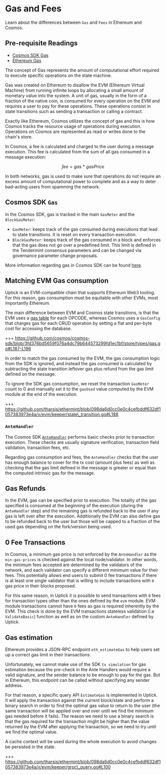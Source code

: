 # Gas and Fees

Learn about the differences between `Gas` and `Fees` in Ethereum and Cosmos.

## Pre-requisite Readings

* [Cosmos SDK Gas](https://docs.cosmos.network/master/basics/gas-fees.html)
* [Ethereum Gas](https://ethereum.org/en/developers/docs/gas/)

The concept of Gas represents the amount of computational effort required to execute specific operations on the state machine.

Gas was created on Ethereum to disallow the EVM (Ethereum Virtual Machine) from running infinite loops by allocating a small amount of monetary value into the system. A unit of gas, usually in the form of a fraction of the native coin, is consumed for every operation on the EVM and requires a user to pay for these operations. These operations consist in state transitions such as sending a transaction or calling a contract.

Exactly like Ethereum, Cosmos utilizes the concept of gas and this is how Cosmos tracks the resource usage of operations during execution. Operations on Cosmos are represented as read or writes done to the chain's store.

In Cosmos, a fee is calculated and charged to the user during a message execution. This fee is calculated from the sum of all gas consumed in a message execution:

$$fee = gas ~ * ~ gasPrice$$

In both networks, gas is used to make sure that operations do not require an excess amount of computational power to complete and as a way to deter bad-acting users from spamming the network.

## Cosmos SDK `Gas`

In the Cosmos SDK, gas is tracked in the main `GasMeter` and the `BlockGasMeter`:

* `GasMeter`: keeps track of the gas consumed during executions that lead to state transitions. It is reset on every transaction execution.
* `BlockGasMeter`: keeps track of the gas consumed in a block and enforces that the gas does not go over a predefined limit. This limit is defined in the Tendermint consensus parameters and can be changed via governance parameter change proposals.

More information regarding gas in Cosmos SDK can be found [here](https://docs.cosmos.network/master/basics/gas-fees.html).

## Matching EVM Gas consumption

Uptick is an EVM-compatible chain that supports Ethereum Web3 tooling. For this reason, gas consumption must be equitable with other EVMs, most importantly Ethereum.

The main difference between EVM and Cosmos state transitions, is that the EVM uses a [gas table](https://github.com/ethereum/go-ethereum/blob/master/params/protocol\_params.go) for each OPCODE, whereas Cosmos uses a `GasConfig` that charges gas for each CRUD operation by setting a flat and per-byte cost for accessing the database.

\+++ https://github.com/cosmos/cosmos-sdk/blob/3fd376bd5659f076a4dc79b644573299fd1ec1bf/store/types/gas.go#L187-L196

In order to match the gas consumed by the EVM, the gas consumption logic from the SDK is ignored, and instead the gas consumed is calculated by subtracting the state transition leftover gas plus refund from the gas limit defined on the message.

To ignore the SDK gas consumption, we reset the transaction `GasMeter` count to 0 and manually set it to the `gasUsed` value computed by the EVM module at the end of the execution.

\+++ https://github.com/tharsis/ethermint/blob/098da6d0cc0e0c4cefbddf632df1057383973e4a/x/evm/keeper/state\_transition.go#L188

### `AnteHandler`

The Cosmos SDK [`AnteHandler`](https://docs.cosmos.network/master/basics/gas-fees.html#antehandler) performs basic checks prior to transaction execution. These checks are usually signature verification, transaction field validation, transaction fees, etc.

Regarding gas consumption and fees, the `AnteHandler` checks that the user has enough balance to cover for the tx cost (amount plus fees) as well as checking that the gas limit defined in the message is greater or equal than the computed intrinsic gas for the message.

## Gas Refunds

In the EVM, gas can be specified prior to execution. The totality of the gas specified is consumed at the beginning of the execution (during the `AnteHandler` step) and the remaining gas is refunded back to the user if any gas is left over after the execution. Additionally the EVM can also define gas to be refunded back to the user but those will be capped to a fraction of the used gas depending on the fork/version being used.

## 0 Fee Transactions

In Cosmos, a minimum gas price is not enforced by the `AnteHandler` as the `min-gas-prices` is checked against the local node/validator. In other words, the minimum fees accepted are determined by the validators of the network, and each validator can specify a different minimum value for their fees. This potentially allows end users to submit 0 fee transactions if there is at least one single validator that is willing to include transactions with `0` gas price in their blocks proposed.

For this same reason, in Uptick it is possible to send transactions with `0` fees for transaction types other than the ones defined by the `evm` module. EVM module transactions cannot have `0` fees as gas is required inherently by the EVM. This check is done by the EVM transactions stateless validation (i.e `ValidateBasic`) function as well as on the custom `AnteHandler` defined by Uptick.

## Gas estimation

Ethereum provides a JSON-RPC endpoint `eth_estimateGas` to help users set up a correct gas limit in their transactions.

Unfortunately, we cannot make use of the SDK `tx simulation` for gas estimation because the pre-check in the Ante Handlers would require a valid signature, and the sender balance to be enough to pay for the gas. But in Ethereum, this endpoint can be called without specifying any sender address.

For that reason, a specific query API `EstimateGas` is implemented in Uptick. It will apply the transaction against the current block/state and perform a binary search in order to find the optimal gas value to return to the user (the same transaction will be applied over and over until we find the minimum gas needed before it fails). The reason we need to use a binary search is that the gas required for the transaction might be higher than the value returned by the EVM after applying the transaction, so we need to try until we find the optimal value.

A cache context will be used during the whole execution to avoid changes be persisted in the state.

\+++ https://github.com/tharsis/ethermint/blob/098da6d0cc0e0c4cefbddf632df1057383973e4a/x/evm/keeper/grpc\_query.go#L100
